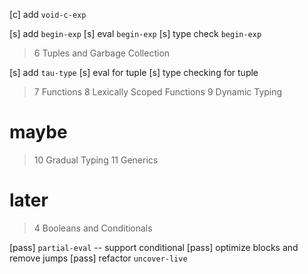 [c] add `void-c-exp`

[s] add `begin-exp`
[s] eval `begin-exp`
[s] type check `begin-exp`

> 6 Tuples and Garbage Collection

[s] add `tau-type`
[s] eval for tuple
[s] type checking for tuple

> 7 Functions
> 8 Lexically Scoped Functions
> 9 Dynamic Typing

# maybe

> 10 Gradual Typing
> 11 Generics

# later

> 4 Booleans and Conditionals

[pass] `partial-eval` -- support conditional
[pass] optimize blocks and remove jumps
[pass] refactor `uncover-live`
